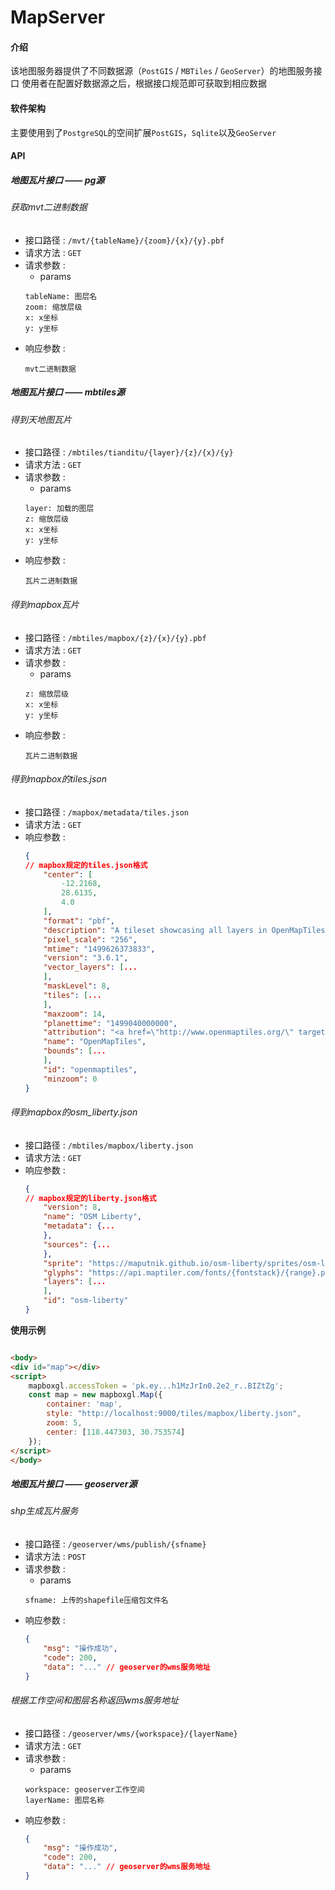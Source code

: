 # MapServer

#### 介绍

该地图服务器提供了不同数据源（`PostGIS` / `MBTiles` / `GeoServer`）的地图服务接口 使用者在配置好数据源之后，根据接口规范即可获取到相应数据

#### 软件架构

主要使用到了`PostgreSQL`的空间扩展`PostGIS`，`Sqlite`以及`GeoServer`

#### API

##### _地图瓦片接口 —— pg源_

###### 获取mvt二进制数据

- 接口路径 : `/mvt/{tableName}/{zoom}/{x}/{y}.pbf`
- 请求方法 : `GET`
- 请求参数 :
	- params
  ```
  tableName: 图层名
  zoom: 缩放层级
  x: x坐标
  y: y坐标
  ```
- 响应参数 :
  ```
  mvt二进制数据
  ```

##### _地图瓦片接口 —— mbtiles源_

###### 得到天地图瓦片

- 接口路径 : `/mbtiles/tianditu/{layer}/{z}/{x}/{y}`
- 请求方法 : `GET`
- 请求参数 :
	- params
  ```
  layer: 加载的图层
  z: 缩放层级
  x: x坐标
  y: y坐标
  ```
- 响应参数 :
  ```
  瓦片二进制数据
  ```

###### 得到mapbox瓦片

- 接口路径 : `/mbtiles/mapbox/{z}/{x}/{y}.pbf`
- 请求方法 : `GET`
- 请求参数 :
	- params
  ```
  z: 缩放层级
  x: x坐标
  y: y坐标
  ```
- 响应参数 :
  ```
  瓦片二进制数据
  ```

###### 得到mapbox的tiles.json

- 接口路径 : `/mapbox/metadata/tiles.json`
- 请求方法 : `GET`
- 响应参数 :
  ```json
  {
  // mapbox规定的tiles.json格式 
      "center": [
          -12.2168,
          28.6135,
          4.0
      ],
      "format": "pbf",
      "description": "A tileset showcasing all layers in OpenMapTiles. http://openmaptiles.org",
      "pixel_scale": "256",
      "mtime": "1499626373833",
      "version": "3.6.1",
      "vector_layers": [...
      ],
      "maskLevel": 8,
      "tiles": [...
      ],
      "maxzoom": 14,
      "planettime": "1499040000000",
      "attribution": "<a href=\"http://www.openmaptiles.org/\" target=\"_blank\">&copy; OpenMapTiles</a> <a href=\"http://www.openstreetmap.org/about/\" target=\"_blank\">&copy; OpenStreetMap contributors</a>",
      "name": "OpenMapTiles",
      "bounds": [...
      ],
      "id": "openmaptiles",
      "minzoom": 0
  }
  ```

###### 得到mapbox的osm_liberty.json

- 接口路径 : `/mbtiles/mapbox/liberty.json`
- 请求方法 : `GET`
- 响应参数 :
  ```json
  {
  // mapbox规定的liberty.json格式
      "version": 8,
      "name": "OSM Liberty",
      "metadata": {...
      },
      "sources": {...
      },
      "sprite": "https://maputnik.github.io/osm-liberty/sprites/osm-liberty",
      "glyphs": "https://api.maptiler.com/fonts/{fontstack}/{range}.pbf?key=XAapkmkXQpx839NCfnxD",
      "layers": [...
      ],
      "id": "osm-liberty"
  }
  ```

**使用示例**

```html

<body>
<div id="map"></div>
<script>
	mapboxgl.accessToken = 'pk.ey...h1MzJrIn0.2e2_r..BIZtZg';
	const map = new mapboxgl.Map({
		container: 'map',
		style: "http://localhost:9000/tiles/mapbox/liberty.json",
		zoom: 5,
		center: [118.447303, 30.753574]
	});
</script>
</body>
```

##### _地图瓦片接口 —— geoserver源_

###### shp生成瓦片服务

- 接口路径 : `/geoserver/wms/publish/{sfname}`
- 请求方法 : `POST`
- 请求参数 :
	- params
  ```
  sfname: 上传的shapefile压缩包文件名
  ```
- 响应参数 :
  ```json
  {
      "msg": "操作成功",
      "code": 200,
      "data": "..." // geoserver的wms服务地址
  }
  ```

###### 根据工作空间和图层名称返回wms服务地址

- 接口路径 : `/geoserver/wms/{workspace}/{layerName}`
- 请求方法 : `GET`
- 请求参数 :
	- params
  ```
  workspace: geoserver工作空间
  layerName: 图层名称
  ```
- 响应参数 :
  ```json
  {
      "msg": "操作成功",
      "code": 200,
      "data": "..." // geoserver的wms服务地址
  }
  ```

